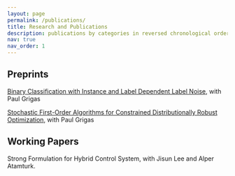 ```yaml
---
layout: page
permalink: /publications/
title: Research and Publications
description: publications by categories in reversed chronological order. generated by jekyll-scholar.
nav: true
nav_order: 1
---
```

<!-- _pages/publications.md -->

## Preprints

[Binary Classification with Instance and Label Dependent Label Noise](https://arxiv.org/abs/2306.03402), with Paul Grigas

[Stochastic First-Order Algorithms for Constrained Distributionally Robust Optimization](https://arxiv.org/abs/2305.16584), with Paul Grigas

## Working Papers

Strong Formulation for Hybrid Control System, with Jisun Lee and Alper Atamturk.